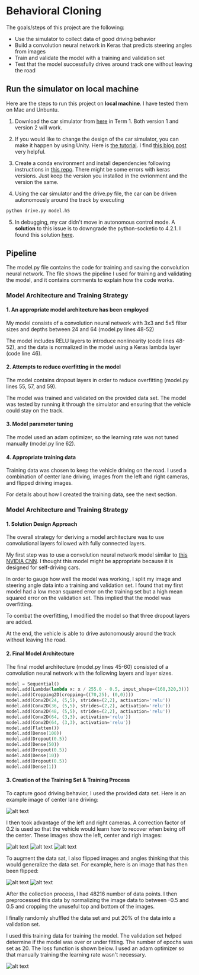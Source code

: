 # **Behavioral Cloning** 

The goals/steps of this project are the following:
* Use the simulator to collect data of good driving behavior
* Build a convolution neural network in Keras that predicts steering angles from images
* Train and validate the model with a training and validation set
* Test that the model successfully drives around track one without leaving the road

[//]: # (Image References)

[image1]: ./images_behaviorla_cloning/1.jpg "center"
[image2]: ./images_behaviorla_cloning/2.jpg "center_flip"
[image3]: ./images_behaviorla_cloning/3.jpg "left"
[image4]: ./images_behaviorla_cloning/5.jpg "right"
[image5]: ./images_behaviorla_cloning/loss_20.png "loss"

## Run the simulator on local machine

Here are the steps to run this project on **local machine**. I have tested them on Mac and Unbuntu.

1. Download the car simulator from [here](https://github.com/udacity/self-driving-car-sim#available-game-builds-precompiled-builds-of-the-simulator) in Term 1. Both version 1 and version 2 will work.

2. If you would like to change the design of the car simulator, you can make it happen by using Unity. Here is [the tutorial](https://github.com/udacity/self-driving-car-sim#available-game-builds-precompiled-builds-of-the-simulator). I find [this blog post](https://kaigo.medium.com/how-to-install-udacitys-self-driving-car-simulator-on-ubuntu-20-04-14331806d6dd) very helpful.

3. Create a conda environment and install dependencies following instructions in [this repo](https://github.com/udacity/CarND-Term1-Starter-Kit). There might be some errors with keras versions. Just keep the version you installed in the evrionment and the version the same.

4. Using the car simulator and the drive.py file, the car can be driven autonomously around the track by executing 
```sh
python drive.py model.h5
```

5. In debugging, my car didn't move in autonomous control mode. A **solution** to this issue is to downgrade the python-socketio to 4.2.1. I found this solution [here](https://github.com/udacity/self-driving-car-sim/issues/131).


## Pipeline

The model.py file contains the code for training and saving the convolution neural network. The file shows the pipeline I used for training and validating the model, and it contains comments to explain how the code works.

### Model Architecture and Training Strategy

#### 1. An appropriate model architecture has been employed

My model consists of a convolution neural network with 3x3 and 5x5 filter sizes and depths between 24 and 64 (model.py lines 48-52) 

The model includes RELU layers to introduce nonlinearity (code lines 48-52), and the data is normalized in the model using a Keras lambda layer (code line 46). 

#### 2. Attempts to reduce overfitting in the model

The model contains dropout layers in order to reduce overfitting (model.py lines 55, 57, and 59). 

The model was trained and validated on the provided data set. The model was tested by running it through the simulator and ensuring that the vehicle could stay on the track.

#### 3. Model parameter tuning

The model used an adam optimizer, so the learning rate was not tuned manually (model.py line 62).

#### 4. Appropriate training data

Training data was chosen to keep the vehicle driving on the road. I used a combination of center lane driving, images from the left and right cameras, and flipped driving images. 

For details about how I created the training data, see the next section. 

### Model Architecture and Training Strategy

#### 1. Solution Design Approach

The overall strategy for deriving a model architecture was to use convolutional layers followed with fully connected layers.

My first step was to use a convolution neural network model similar to [this NVIDIA CNN](https://developer.nvidia.com/blog/deep-learning-self-driving-cars/). I thought this model might be appropriate because it is designed for self-driving cars.

In order to gauge how well the model was working, I split my image and steering angle data into a training and validation set. I found that my first model had a low mean squared error on the training set but a high mean squared error on the validation set. This implied that the model was overfitting. 

To combat the overfitting, I modified the model so that three dropout layers are added.

At the end, the vehicle is able to drive autonomously around the track without leaving the road.

#### 2. Final Model Architecture

The final model architecture (model.py lines 45-60) consisted of a convolution neural network with the following layers and layer sizes.

```python
model = Sequential()
model.add(Lambda(lambda x: x / 255.0 - 0.5, input_shape=(160,320,3)))
model.add(Cropping2D(cropping=((70,25), (0,0))))
model.add(Conv2D(24, (5,5), strides=(2,2), activation='relu'))
model.add(Conv2D(36, (5,5), strides=(2,2), activation='relu'))
model.add(Conv2D(48, (5,5), strides=(2,2), activation='relu'))
model.add(Conv2D(64, (3,3), activation='relu'))
model.add(Conv2D(64, (3,3), activation='relu'))
model.add(Flatten())
model.add(Dense(100))
model.add(Dropout(0.5))
model.add(Dense(50))
model.add(Dropout(0.5))
model.add(Dense(10))
model.add(Dropout(0.5))
model.add(Dense(1))
```

#### 3. Creation of the Training Set & Training Process

To capture good driving behavior, I used the provided data set. Here is an example image of center lane driving:

![alt text][image1]

I then took advantage of the left and right cameras. A correction factor of 0.2 is used so that the vehicle would learn how to recover when being off the center. These images show the left, center and righ images:

![alt text][image3]
![alt text][image1]
![alt text][image4]

To augment the data sat, I also flipped images and angles thinking that this would generalize the data set. For example, here is an image that has then been flipped:

![alt text][image1]
![alt text][image2]

After the collection process, I had 48216 number of data points. I then preprocessed this data by normalizing the image data to between -0.5 and 0.5 and cropping the unuseful top and bottom of the images.

I finally randomly shuffled the data set and put 20% of the data into a validation set. 

I used this training data for training the model. The validation set helped determine if the model was over or under fitting. The number of epochs was set as 20. The loss function is shown below. I used an adam optimizer so that manually training the learning rate wasn't necessary.

![alt text][image5]
